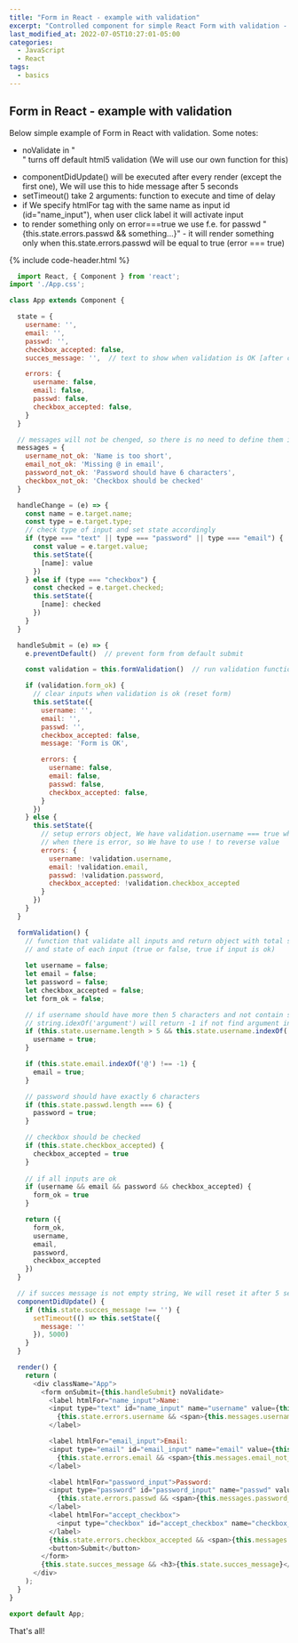 ```yaml
---
title: "Form in React - example with validation"
excerpt: "Controlled component for simple React Form with validation - example"
last_modified_at: 2022-07-05T10:27:01-05:00
categories:
  - JavaScript
  - React
tags: 
  - basics
---
```


<!-- short introduction -->
## Form in React - example with validation

Below simple example of Form in React with validation. 
Some notes:
- noValidate in "<form onSubmit={this.handleSubmit} noValidate>" turns off default html5 validation (We will use our own function for this)  
- componentDidUpdate() will be executed after every render (except the first one), We will use this to hide message after 5 seconds
- setTimeout() take 2 arguments: function to execute and time of delay
- if We specify htmlFor tag with the same name as input id (id="name_input"), when user click label it will activate input
- to render something only on error===true we use f.e. for passwd "{this.state.errors.passwd && something...}" - it will render something only when this.state.errors.passwd will be equal to true (error === true)


{% include code-header.html %}
```js
  import React, { Component } from 'react';
import './App.css';

class App extends Component {

  state = {
    username: '',
    email: '',
    passwd: '',
    checkbox_accepted: false,
    succes_message: '',  // text to show when validation is OK [after click submit button]

    errors: {
      username: false,
      email: false,
      passwd: false,
      checkbox_accepted: false,
    }
  }

  // messages will not be chenged, so there is no need to define them in state
  messages = {
    username_not_ok: 'Name is too short',
    email_not_ok: 'Missing @ in email',
    password_not_ok: 'Password should have 6 characters',
    checkbox_not_ok: 'Checkbox should be checked'
  }

  handleChange = (e) => {
    const name = e.target.name;
    const type = e.target.type;
    // check type of input and set state accordingly
    if (type === "text" || type === "password" || type === "email") {
      const value = e.target.value;
      this.setState({
        [name]: value  
      })
    } else if (type === "checkbox") {
      const checked = e.target.checked;
      this.setState({
        [name]: checked
      })
    }
  }

  handleSubmit = (e) => {
    e.preventDefault()  // prevent form from default submit

    const validation = this.formValidation()  // run validation function

    if (validation.form_ok) {
      // clear inputs when validation is ok (reset form)
      this.setState({
        username: '',
        email: '',
        passwd: '',
        checkbox_accepted: false,
        message: 'Form is OK',

        errors: {
          username: false,
          email: false,
          passwd: false,
          checkbox_accepted: false,
        }
      })
    } else {
      this.setState({
        // setup errors object, We have validation.username === true when it is OK, and error === true 
        // when there is error, so We have to use ! to reverse value
        errors: {
          username: !validation.username,
          email: !validation.email,
          passwd: !validation.password,
          checkbox_accepted: !validation.checkbox_accepted
        }
      })
    }
  }

  formValidation() { 
    // function that validate all inputs and return object with total state of form (form_ok = true when validation is ok) 
    // and state of each input (true or false, true if input is ok)
 
    let username = false;
    let email = false;
    let password = false;
    let checkbox_accepted = false;
    let form_ok = false;

    // if username should have more then 5 characters and not contain space
    // string.idexOf('argument') will return -1 if not find argument in string, or index of argument in string
    if (this.state.username.length > 5 && this.state.username.indexOf(' ') === -1) {
      username = true;
    }

    if (this.state.email.indexOf('@') !== -1) {
      email = true;
    }

    // password should have exactly 6 characters
    if (this.state.passwd.length === 6) {
      password = true;
    }

    // checkbox should be checked
    if (this.state.checkbox_accepted) {
      checkbox_accepted = true
    }
    
    // if all inputs are ok
    if (username && email && password && checkbox_accepted) {
      form_ok = true
    }

    return ({
      form_ok,
      username,
      email,
      password,
      checkbox_accepted
    })
  }

  // if succes message is not empty string, We will reset it after 5 seconds 
  componentDidUpdate() {
    if (this.state.succes_message !== '') {
      setTimeout(() => this.setState({
        message: ''
      }), 5000)
    }
  }

  render() {
    return (
      <div className="App">
        <form onSubmit={this.handleSubmit} noValidate>
          <label htmlFor="name_input">Name:
          <input type="text" id="name_input" name="username" value={this.state.username} onChange={this.handleChange} />
            {this.state.errors.username && <span>{this.messages.username_not_ok}</span>}
          </label>

          <label htmlFor="email_input">Email:
          <input type="email" id="email_input" name="email" value={this.state.email} onChange={this.handleChange} />
            {this.state.errors.email && <span>{this.messages.email_not_ok}</span>}
          </label>

          <label htmlFor="password_input">Password:
          <input type="password" id="password_input" name="passwd" value={this.state.passwd} onChange={this.handleChange} />
            {this.state.errors.passwd && <span>{this.messages.password_not_ok}</span>}
          </label>
          <label htmlFor="accept_checkbox">
            <input type="checkbox" id="accept_checkbox" name="checkbox_accepted" checked={this.state.checkbox_accepted} onChange={this.handleChange} /> I accept
          </label>
          {this.state.errors.checkbox_accepted && <span>{this.messages.checkbox_not_ok}</span>}
          <button>Submit</button>
        </form>
        {this.state.succes_message && <h3>{this.state.succes_message}</h3>}
      </div>
    );
  }
}

export default App;
```



That's all!



